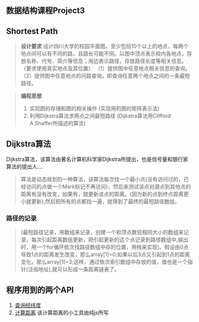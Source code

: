 ## 数据结构课程Project3
## Shortest Path
>**设计要求** 
设计四川大学的校园平面图，至少包括10个以上的地点，每两个地点间可以有不同的路，且路长可能不同。以图中顶点表示校内各地点，存放名称、代号、简介等信息；用边表示路径，存放路径长度等相关信息。（要求使用真实地点及其位置）
（1）提供图中任意地点相关信息的查询。
（2）提供图中任意地点的问路查询，即查询任意两个地点之间的一条最短路径。

>**编程思想**
>1. 实现图的存储和图的相关操作 
(实现用的图的矩阵表示法)
>2. 利用Dijkstra算法求两点之间最短路径 
(Dijkstra算法用Clifford A.Shaffer所描述的算法)

## Dijkstra算法
Dijkstra算法，该算法由著名计算机科学家Dijkstra所提出，也是信号量和银行家算法的提出人....
>算法是动态规划的一种算法，该算法每次找一个最小点(没有访问过的，已经访问的点做一个Mark标记不再访问)，然后来测试该点对源点到其他点的距离有没有改变，如果有，就更新该点的距离。(因为新的点到终点距离更小就更新),然后把所有的点都找一遍，就得到了最终的最短路径数组。

### 路径的记录
>(最短路径记录，用数组来记录，创建一个和顶点数目相同大小的数组来记录，每次引起距离数组更新，把引起更新的这个点记录到路径数组中,输出时，用一个for循环依次找路径数组中存的位置，用栈来实现)。假设由0点导致1点的距离发生改变，那么array[1]=0;如果以后3点又引起到1点的距离变化，那么array[1]=3;这样，通过依次索引数组中存放的值，值也是一个指针(泛指地址),就可以形成一条距离链表了。
## 程序用到的两个API
1. <a href="http://api.map.baidu.com/lbsapi/getpoint/index.html 
">查询经纬度</a>   
2. <a href="http://www.storyday.com/wp-content/uploads/2008/09/latlung_dis.html
">计算距离</a> 
该计算距离的小工具由纯js所写


